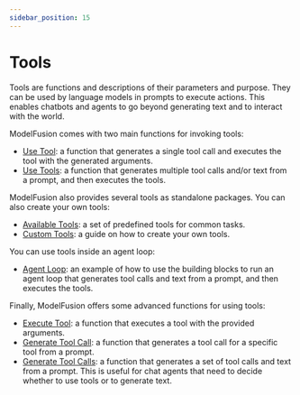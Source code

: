 ```yaml
---
sidebar_position: 15
---
```


# Tools

Tools are functions and descriptions of their parameters and purpose. They can be used by language models in prompts to execute actions. This enables chatbots and agents to go beyond generating text and to interact with the world.

ModelFusion comes with two main functions for invoking tools:

- [Use Tool](/guide/tools/use-tool): a function that generates a single tool call and executes the tool with the generated arguments.
- [Use Tools](/guide/tools/use-tools): a function that generates multiple tool calls and/or text from a prompt, and then executes the tools.

ModelFusion also provides several tools as standalone packages. You can also create your own tools:

- [Available Tools](/guide/tools/available-tools): a set of predefined tools for common tasks.
- [Custom Tools](/guide/tools/custom-tools): a guide on how to create your own tools.

You can use tools inside an agent loop:

- [Agent Loop](/guide/tools/agent-loop): an example of how to use the building blocks to run an agent loop that generates tool calls and text from a prompt, and then executes the tools.

Finally, ModelFusion offers some advanced functions for using tools:

- [Execute Tool](/guide/tools/advanced/execute-tool): a function that executes a tool with the provided arguments.
- [Generate Tool Call](/guide/tools/advanced/generate-tool-call): a function that generates a tool call for a specific tool from a prompt.
- [Generate Tool Calls](/guide/tools/advanced/generate-tool-calls): a function that generates a set of tool calls and text from a prompt. This is useful for chat agents that need to decide whether to use tools or to generate text.
